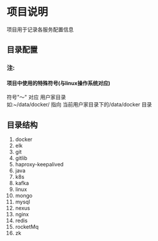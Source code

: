 # 项目说明  
项目用于记录各服务配置信息  
## 目录配置  
### 注:  
#### 项目中使用的特殊符号(与linux操作系统对应)  
符号"～" 对应 用户家目录  
如:~/data/docker/ 指向 当前用户家目录下的/data/docker 目录  

## 目录结构  
   1. docker  
   2. elk
   3. git
   4. gitlib
   5. haproxy-keepalived
   6. java
   7. k8s
   8. kafka
   9. linux 
   10. mongo
   11. mysql
   12. nexus
   13. nginx
   14. redis
   15. rocketMq
   16. zk
 

